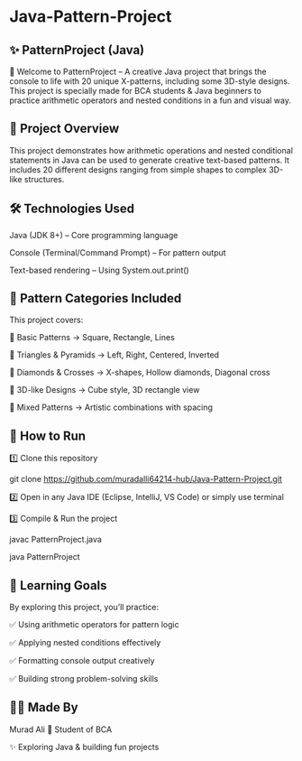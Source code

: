 # Java-Pattern-Project
✨ PatternProject (Java)
--------------------------------------------------------------------------------------------------------------------------------------------------------------
🚀 Welcome to PatternProject – A creative Java project that brings the console to life with 20 unique X-patterns, including some 3D-style designs.
This project is specially made for BCA students & Java beginners to practice arithmetic operators and nested conditions in a fun and visual way.

📌 Project Overview
---------------------------------------------------------------------------------------------------------------------------------------------------------------
This project demonstrates how arithmetic operations and nested conditional statements in Java can be used to generate creative text-based patterns.
It includes 20 different designs ranging from simple shapes to complex 3D-like structures.

🛠 Technologies Used
--------------------------------------------------------------------------------------------------------------------------------------------------------------
Java (JDK 8+) – Core programming language

Console (Terminal/Command Prompt) – For pattern output

Text-based rendering – Using System.out.print()

🎨 Pattern Categories Included
--------------------------------------------------------------------------------------------------------------------------------------------------------------
This project covers:

🔹 Basic Patterns → Square, Rectangle, Lines

🔹 Triangles & Pyramids → Left, Right, Centered, Inverted

🔹 Diamonds & Crosses → X-shapes, Hollow diamonds, Diagonal cross

🔹 3D-like Designs → Cube style, 3D rectangle view

🔹 Mixed Patterns → Artistic combinations with spacing

🚀 How to Run
--------------------------------------------------------------------------------------------------------------------------------------------------------------------
1️⃣ Clone this repository

git clone https://github.com/muradalli64214-hub/Java-Pattern-Project.git


2️⃣ Open in any Java IDE (Eclipse, IntelliJ, VS Code) or simply use terminal

3️⃣ Compile & Run the project

javac PatternProject.java

java PatternProject

🎯 Learning Goals
----------------------------------------------------------------------------------------------------------------------------------------------------------------
By exploring this project, you’ll practice:

✅ Using arithmetic operators for pattern logic

✅ Applying nested conditions effectively

✅ Formatting console output creatively

✅ Building strong problem-solving skills

👨‍💻 Made By
------------------------------------------------------------------------------------------------------------------------------------------------------------
Murad Ali
📌 Student of BCA

✨ Exploring Java & building fun projects
